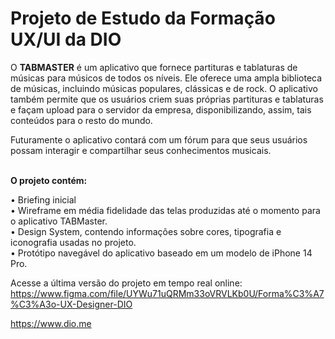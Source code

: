 # Projeto de Estudo da Formação UX/UI da DIO

O <b>TABMASTER</b> é um aplicativo que fornece partituras e tablaturas de músicas para músicos de todos os níveis. Ele oferece uma ampla biblioteca de músicas, incluindo músicas populares, clássicas e de rock. O aplicativo também permite que os usuários criem suas próprias partituras e tablaturas e façam upload para o servidor da empresa, disponibilizando, assim, tais conteúdos para o resto do mundo.

Futuramente o aplicativo contará com um fórum para que seus usuários possam interagir e compartilhar seus conhecimentos musicais.

<br><b>O projeto contém:</b>

•	Briefing inicial <br>•	Wireframe em média fidelidade das telas produzidas até o momento para o aplicativo TABMaster.<br>•	Design System, contendo informações sobre cores, tipografia e iconografia usadas no projeto.<br>•	Protótipo navegável do aplicativo baseado em um modelo de iPhone 14 Pro.

Acesse a última versão do projeto em tempo real online:
https://www.figma.com/file/UYWu71uQRMm33oVRVLKb0U/Forma%C3%A7%C3%A3o-UX-Designer-DIO

https://www.dio.me
